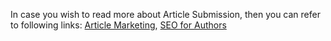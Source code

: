 <p>In case you wish to read more about Article Submission, then you can refer to following links: <a href="https://en.wikipedia.org/wiki/Article_marketing">Article Marketing</a>, <a href="http://guides.library.ucla.edu/c.php?g=180830&amp;p=1188059">SEO for Authors</a></p>
